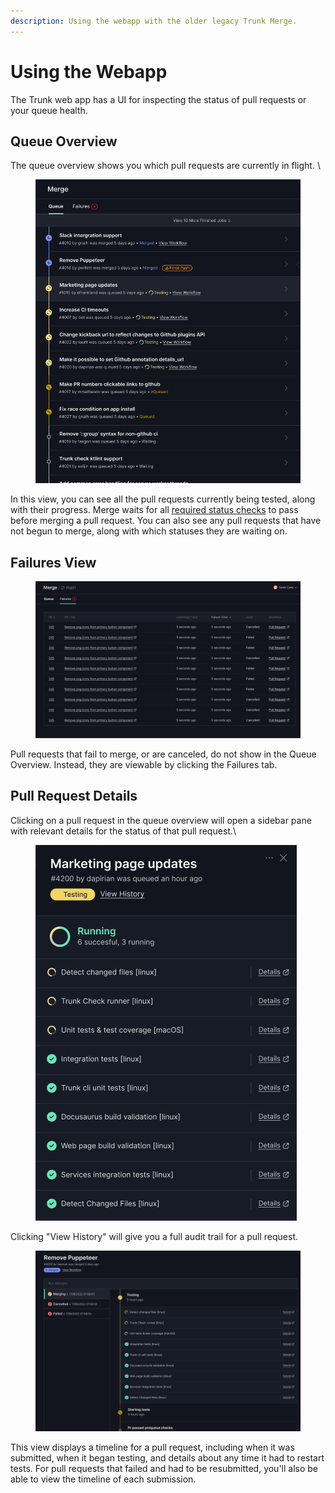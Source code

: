 ```yaml
---
description: Using the webapp with the older legacy Trunk Merge.
---
```


# Using the Webapp

The Trunk web app has a UI for inspecting the status of pull requests or your queue health.

## Queue Overview

The queue overview shows you which pull requests are currently in flight. \\

<figure><img src="./merge-legacy-1.png" alt=""></figure>

In this view, you can see all the pull requests currently being tested, along with their progress. Merge waits for all [required status checks](./reference.md#required-status-checks) to pass before merging a pull request. You can also see any pull requests that have not begun to merge, along with which statuses they are waiting on.

## Failures View

<figure><img src="./merge-legacy-2.png" alt=""></figure>

Pull requests that fail to merge, or are canceled, do not show in the Queue Overview. Instead, they are viewable by clicking the Failures tab.

## Pull Request Details

Clicking on a pull request in the queue overview will open a sidebar pane with relevant details for the status of that pull request.\\

<figure><img src="./merge-legacy-3.png" alt=""></figure>

Clicking "View History" will give you a full audit trail for a pull request.

<figure><img src="./merge-legacy-4.png" alt=""></figure>

This view displays a timeline for a pull request, including when it was submitted, when it began testing, and details about any time it had to restart tests. For pull requests that failed and had to be resubmitted, you'll also be able to view the timeline of each submission.
